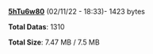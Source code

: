 [**5hTu6w80**](/data/5hTu6w80.txt) (02/11/22 - 18:33)- 1423 bytes

**Total Datas**: 1310

**Total Size**: 7.47 MB / 7.5 MB
